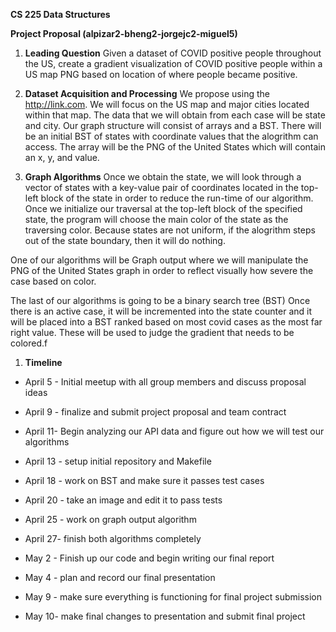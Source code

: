 **CS 225 Data Structures**

**Project Proposal (alpizar2-bheng2-jorgejc2-miguel5)**

1. **Leading Question** Given a dataset of COVID positive people throughout the US, create a gradient visualization of COVID positive people within a US map PNG based on location of where people became positive.

1. **Dataset Acquisition and Processing** We propose using the http://link.com. We will focus on the US map and major cities located within that map. The data that we will obtain from each case will be state and city. Our graph structure will consist of arrays and a BST. There will be an initial BST of states with coordinate values that the alogrithm can access. The array will be the PNG of the United States which will contain an x, y, and value. 

1. **Graph Algorithms** Once we obtain the state, we will look through a vector of states with a key-value pair of coordinates located in the top-left block of the state in order to reduce the run-time of our algorithm. Once we initialize our traversal at the top-left block of the specified state, the program will choose the main color of the state as the traversing color. Because states are not uniform, if the alogrithm steps out of the state boundary, then it will do nothing. 

One of our algorithms will be Graph output where we will manipulate the PNG of the United States graph in order to reflect visually how severe the case based on color.

The last of our algorithms is going to be a binary search tree (BST) Once there is an active case, it will be incremented into the state counter and it will be placed into a BST ranked based on most covid cases as the most far right value. These will be used to judge the gradient that needs to be colored.f

1. **Timeline**

  * April 5 - Initial meetup with all group members and discuss proposal ideas 

  * April 9 - finalize and submit project proposal and team contract 

  * April 11- Begin analyzing our API data and figure out how we will test our algorithms

  * April 13 - setup initial repository and Makefile

  * April 18 - work on BST and make sure it passes test cases

  * April 20 - take an image and edit it to pass tests

  * April 25 - work on graph output algorithm

  * April 27- finish both algorithms completely

  * May 2 - Finish up our code and begin writing our final report 

  * May 4 - plan and record our final presentation 

  * May 9 - make sure everything is functioning for final project submission 

  * May 10- make final changes to presentation and submit final project 